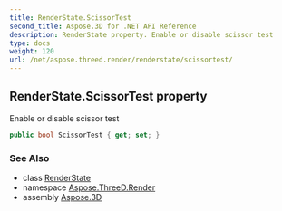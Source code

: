 ```yaml
---
title: RenderState.ScissorTest
second_title: Aspose.3D for .NET API Reference
description: RenderState property. Enable or disable scissor test
type: docs
weight: 120
url: /net/aspose.threed.render/renderstate/scissortest/
---
```

## RenderState.ScissorTest property

Enable or disable scissor test

```csharp
public bool ScissorTest { get; set; }
```

### See Also

* class [RenderState](../)
* namespace [Aspose.ThreeD.Render](../../../aspose.threed.render/)
* assembly [Aspose.3D](../../../)


